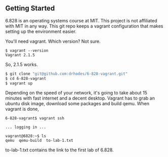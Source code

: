 Getting Started
----

6.828 is an operating systems course at MIT.  This project is not
affiliated with MIT in any way.  This git repo keeps a vagrant
configuration that makes setting up the environment easier.

You'll need vagrant. Which version? Not sure.

    $ vagrant --version
    Vagrant 2.1.5

So, 2.1.5 works.

```bash
$ git clone "git@github.com:drhodes/6-828-vagrant.git"
$ cd 6-828-vagrant
$ vagrant up 
```

Depending on the speed of your network, it's going to take about 15
minutes with fast internet and a decent desktop. Vagrant has to grab
an ubuntu disk image, download some packages and build qemu. When
vagrant is done,

    6-828-vagrant$ vagrant ssh
    
    ... logging in ...
    
    vagrant@6828:~$ ls
    qemu  qemu-build  to-lab-1.txt

to-lab-1.txt contains the link to the first lab of 6.828.

